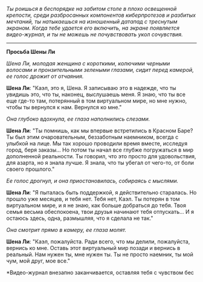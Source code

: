 _Ты роишься в беспорядке на забитом столе в плохо освещенной крепости, среди разбросанных компонентов киберпротезов и разбитых мечтаний, ты натыкаешься на изношенный датапад с треснутым экраном. Когда тебе удается его включить, на экране появляется видео-журнал, и ты не можешь не почувствовать укол сочувствия._

---

**Просьба Шены Ли**

_Шена Ли, молодая женщина с короткими, колючими черными волосами и пронзительными зелеными глазами, сидит перед камерой, ее голос дрожит от отчаяния._

**Шена Ли**: "Каэл, это я, Шена. Я записываю это в надежде, что ты увидишь это, что ты, наконец, выслушаешь меня. Я знаю, что ты все еще где-то там, потерянный в том виртуальном мире, но мне нужно, чтобы ты вернулся к нам. Вернулся ко мне."

_Она глубоко вдохнула, ее глаза наполнились слезами._

**Шена Ли**: "Ты помнишь, как мы впервые встретились в Красном Баре? Ты был этим очаровательным, беззаботным наемником, всегда с улыбкой на лице. Мы так хорошо проводили время вместе, исследуя город, беря заказы... Но потом ты начал все глубже погружаться в мир дополненной реальности. Ты говорил, что это просто для удовольствия, для азарта, но я знала лучше. Я знала, что ты убегал от чего-то, от боли своего прошлого."

_Ее голос дрогнул, и она приостановилась, собираясь с мыслями._

**Шена Ли**: "Я пыталась быть поддержкой, я действительно старалась. Но прошло уже месяцев, и тебя нет. Тебя нет, Каэл. Ты потерян в том виртуальном мире, и я не знаю, как больше добраться до тебя. Твоя семья весьма обеспокоена, твои друзья начинают тебя отпускать... И я остаюсь здесь, одна, размышляя, что я сделала не так."

_Она смотрит прямо в камеру, ее глаза молят._

**Шена Ли**: "Каэл, пожалуйста. Ради всего, что мы делили, пожалуйста, вернись ко мне. Оставь этот виртуальный мир позади и вернись в реальный. Нам нужен ты, мне нужен ты. Ты не просто наемник, ты мой чум, мой друг, мое все."

\*Видео-журнал внезапно заканчивается, оставляя тебя с чувством бес
